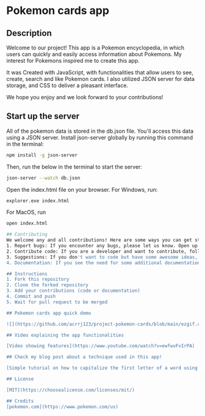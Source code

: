# Pokemon cards app

## Description
Welcome to our project! This app is a Pokemon encyclopedia, in which users can quickly and easily access information about Pokemons. My interest for Pokemons inspired me to create this app.

It was Created with JavaScript, with functionalities that allow users to see, create, search and like Pokemon cards. I also utilized JSON server for data storage, and CSS to deliver a pleasant interface.

We hope you enjoy and we look forward to your contributions!

## Start up the server
All of the pokemon data is stored in the db.json file. You'll access this data using a JSON server. Install json-server globally by running this command in the terminal:

```bash
npm install -g json-server
```
Then, run the below in the terminal to start the server:

```bash
json-server --watch db.json
```

Open the index.html file on your browser. For Windows, run:
```bash
explorer.exe index.html
```

For MacOS, run
```bash
open index.html

## Contributing
We welcome any and all contributions! Here are some ways you can get started:
1. Report bugs: If you encounter any bugs, please let us know. Open up an issue and let us know the problem.
2. Contribute code: If you are a developer and want to contribute, follow the instructions below to get started!
3. Suggestions: If you don't want to code but have some awesome ideas, open up an issue explaining some updates or improvements you would like to see!
4. Documentation: If you see the need for some additional documentation, feel free to add some!

## Instructions
1. Fork this repository
2. Clone the forked repository
3. Add your contributions (code or documentation)
4. Commit and push
5. Wait for pull request to be merged

## Pokemon cards app quick demo

![](https://github.com/acrrj123/project-pokemon-cards/blob/main/ezgif.com-video-to-gif.gif)

## Video explaining the app functionalities

[Video showing features](https://www.youtube.com/watch?v=ewfwvFvIrPA)

## Check my blog post about a technique used in this app! 

[Simple tutorial on how to capitalize the first letter of a word using JavaScript.](https://medium.com/@acrrj123/simple-tutorial-on-how-to-uppercase-capitalize-the-first-letter-of-a-word-with-javascript-2a43864cb402)

## License

[MIT](https://choosealicense.com/licenses/mit/)

## Credits
[pokemon.com](https://www.pokemon.com/us)


